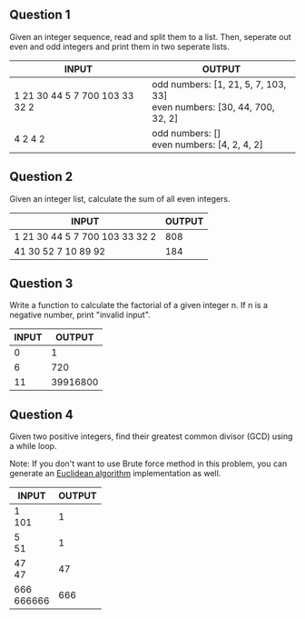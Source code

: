 ## Question 1

Given an integer sequence, read and split them to a list. Then, seperate out even and odd integers and print them in two seperate lists.

| INPUT   | OUTPUT |
| ------- | ------------------------------------------------------------------------------------------------------------------------------------------------------------------------------------------------------------------------------------------------------ |
| 1 21 30 44 5 7 700 103 33 32 2 | odd numbers: [1, 21, 5, 7, 103, 33]<br />even numbers: [30, 44, 700, 32, 2] |
| 4 2 4 2 | odd numbers: []<br />even numbers: [4, 2, 4, 2] |

## Question 2

Given an integer list, calculate the sum of all even integers.

| INPUT   | OUTPUT |
| ------- | ------------------------------------------------------------------------------------------------------------------------------------------------------------------------------------------------------------------------------------------------------ |
| 1 21 30 44 5 7 700 103 33 32 2 | 808 |
| 41 30 52 7 10 89 92 | 184 |

## Question 3

Write a function to calculate the factorial of a given integer n. If n is a negative number, print "invalid input". 

| INPUT   | OUTPUT |
| ------- | ------------------------------------------------------------------------------------------------------------------------------------------------------------------------------------------------------------------------------------------------------ |
| 0 | 1 |
| 6 | 720 |
| 11 | 39916800 |

## Question 4

Given two positive integers, find their greatest common divisor (GCD) using a while loop.

Note: If you don't want to use Brute force method in this problem, you can generate an [Euclidean algorithm](https://en.wikipedia.org/wiki/Euclidean_algorithm) implementation as well.

| INPUT   | OUTPUT |
| ------- | ------------------------------------------------------------------------------------------------------------------------------------------------------------------------------------------------------------------------------------------------------ |
| 1<br />101 | 1 |
| 5<br />51 | 1 |
| 47<br />47 | 47 |
| 666<br />666666 | 666 |

